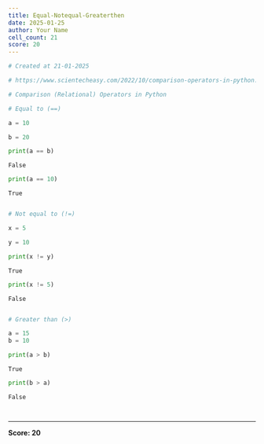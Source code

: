 ```yaml
---
title: Equal-Notequal-Greaterthen
date: 2025-01-25
author: Your Name
cell_count: 21
score: 20
---
```


```python
# Created at 21-01-2025
```


```python
# https://www.scientecheasy.com/2022/10/comparison-operators-in-python.html/
```


```python
# Comparison (Relational) Operators in Python
```


```python
# Equal to (==)
```


```python
a = 10
```


```python
b = 20
```


```python
print(a == b)
```

    False



```python
print(a == 10)
```

    True



```python

```


```python
# Not equal to (!=)
```


```python
x = 5
```


```python
y = 10
```


```python
print(x != y)
```

    True



```python
print(x != 5)
```

    False



```python

```


```python
# Greater than (>)
```


```python
a = 15
b = 10
```


```python
print(a > b)
```

    True



```python
print(b > a)
```

    False



```python

```


```python

```


---
**Score: 20**
